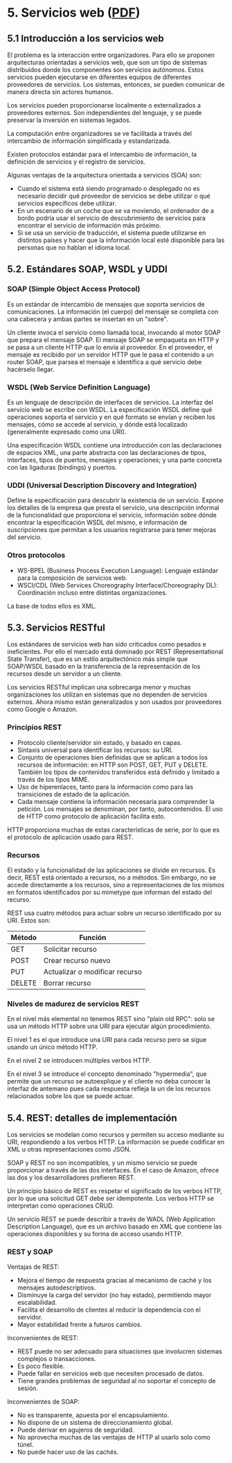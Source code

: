 # 5. Servicios web ([PDF](originales/5-serviciosWeb.pdf))
## 5.1 Introducción a los servicios web
El problema es la interacción entre organizadores. Para ello se proponen arquitecturas orientadas a servicios web, que son un tipo de sistemas distribuidos donde los componentes son servicios autónomos. Estos servicios pueden ejecutarse en diferentes equipos de diferentes proveedores de servicios. Los sistemas, entonces, se pueden comunicar de manera directa sin actores humanos.

Los servicios pueden proporcionarse localmente o externalizados a proveedores externos. Son independientes del lenguaje, y se puede preservar la inversión en sistemas legados.

La computación entre organizadores se ve facilitada a través del intercambio de información simplificada y estandarizada.

Existen protocolos estándar para el intercambio de información, la definición de servicios y el registro de servicios.

Algunas ventajas de la arquitectura orientada a servicios (SOA) son:

- Cuando el sistema está siendo programado o desplegado no es necesario decidir qué proveedor de servicios se debe utilizar o qué servicios específicos debe utilizar.
- En un escenario de un coche que se va moviendo, el ordenador de a bordo podría usar el servicio de descubrimiento de servicios para encontrar el servicio de información más próximo.
- Si se usa un servicio de traducción, el sistema puede utilizarse en distintos países y hacer que la información local esté disponible para las personas que no hablan el idioma local.

## 5.2. Estándares SOAP, WSDL y UDDI
### SOAP (Simple Object Access Protocol)
Es un estándar de intercambio de mensajes que soporta servicios de comunicaciones. La información (el cuerpo) del mensaje se completa con una cabecera y ambas partes se insertan en un "sobre".

Un cliente invoca el servicio como llamada local, invocando al motor SOAP que prepara el mensaje SOAP. El mensaje SOAP se empaqueta en HTTP y se pasa a un cliente HTTP que lo envía al proveedor. En el proveedor, el mensaje es recibido por un servidor HTTP que le pasa el contenido a un router SOAP, que parsea el mensaje e identifica a qué servicio debe hacérselo llegar.

### WSDL (Web Service Definition Language)
Es un lenguaje de descripción de interfaces de servicios. La interfaz del servicio web se escribe con WSDL. La especificación WSDL define qué operaciones soporta el servicio y en qué formato se envían y reciben los mensajes, cómo se accede al servicio, y dónde está localizado (generalmente expresado como una URI).

Una especificación WSDL contiene una introducción con las declaraciones de espacios XML, una parte abstracta con las declaraciones de tipos, interfaces, tipos de puertos, mensajes y operaciones; y una parte concreta con las ligaduras (bindings) y puertos.

### UDDI (Universal Description Discovery and Integration)
Define la especificación para descubrir la existencia de un servicio. Expone los detalles de la empresa que presta el servicio, una descripción informal de la funcionalidad que proporciona el servicio, información sobre dónde encontrar la especificación WSDL del mismo, e información de suscripciones que permitan a los usuarios registrarse para tener mejoras del servicio.

### Otros protocolos
- WS-BPEL (Business Process Execution Language): Lenguaje estándar para la composición de servicios web.
- WSCI/CDL (Web Services Choreography Interface/Choreography DL): Coordinación incluso entre distintas organizaciones.

La base de todos ellos es XML.

## 5.3. Servicios RESTful
Los estándares de servicios web han sido criticados como pesados e ineficientes. Por ello el mercado está dominado por REST (Representational State Transfer), que es un estilo arquitectónico más simple que SOAP/WSDL basado en la transferencia de la representación de los recursos desde un servidor a un cliente.

Los servicios RESTful implican una sobrecarga menor y muchas organizaciones los utilizan en sistemas que no dependen de servicios externos. Ahora mismo están generalizados y son usados por proveedores como Google o Amazon.

### Principios REST
- Protocolo cliente/servidor sin estado, y basado en capas.
- Sintaxis universal para identificar los recursos: su URI.
- Conjunto de operaciones bien definidas que se aplican a todos los recursos de información: en HTTP son POST, GET, PUT y DELETE. También los tipos de contenidos transferidos está definido y limitado a través de los tipos MIME.
- Uso de hiperenlaces, tanto para la información como para las transiciones de estado de la aplicación.
- Cada mensaje contiene la información necesaria para comprender la petición. Los mensajes se denominan, por tanto, autocontenidos. El uso de HTTP como protocolo de aplicación facilita esto.

HTTP proporciona muchas de estas características de serie, por lo que es el protocolo de aplicación usado para REST.

### Recursos
El estado y la funcionalidad de las aplicaciones se divide en recursos. Es decir, REST está orientado a recursos, no a métodos. Sin embargo, no se accede directamente a los recursos, sino a representaciones de los mismos en formatos identificados por su mimetype que informan del estado del recurso.

REST usa cuatro métodos para actuar sobre un recurso identificado por su URI. Estos son:

Método 	| Función
-------	|---------
GET	| Solicitar recurso
POST	| Crear recurso nuevo
PUT	| Actualizar o modificar recurso
DELETE	| Borrar recurso

### Niveles de madurez de servicios REST
En el nivel más elemental no tenemos REST sino "plain old RPC": solo se usa un método HTTP sobre una URI para ejecutar algún procedimiento.

El nivel 1 es el que introduce una URI para cada recurso pero se sigue usando un único método HTTP.

En el nivel 2 se introducen múltiples verbos HTTP.

En el nivel 3 se introduce el concepto denominado "hypermedia", que permite que un recurso se autoexplique y el cliente no deba conocer la interfaz de antemano pues cada respuesta refleja la uri de los recursos relacionados sobre los que se puede actuar.

## 5.4. REST: detalles de implementación
Los servicios se modelan como recursos y permiten su acceso mediante su URI, respondiendo a los verbos HTTP. La información se puede codificar en XML u otras representaciones como JSON.

SOAP y REST no son incompatibles, y un mismo servicio se puede proporcionar a través de las dos interfaces. En el caso de Amazon, ofrece las dos y los desarrolladores prefieren REST.

Un principio básico de REST es respetar el significado de los verbos HTTP, por lo que una solicitud GET debe ser idempotente. Los verbos HTTP se interpretan como operaciones CRUD.

Un servicio REST se puede describir a través de WADL (Web Application Description Language), que es un archivo basado en XML que contiene las operaciones disponibles y su forma de acceso usando HTTP.

### REST y SOAP

Ventajas de REST:

- Mejora el tiempo de respuesta gracias al mecanismo de caché y los mensajes autodescriptivos.
- Disminuye la carga del servidor (no hay estado), permitiendo mayor escalabilidad.
- Facilita el desarrollo de clientes al reducir la dependencia con el servidor.
- Mayor estabilidad frente a futuros cambios.

Inconvenientes de REST:

- REST puede no ser adecuado para situaciones que involucren sistemas complejos o transacciones.
- Es poco flexible.
- Puede fallar en servicios web que necesiten procesado de datos.
- Tiene grandes problemas de seguridad al no soportar el concepto de sesión.

Inconvenientes de SOAP:

- No es transparente, apuesta por el encapsulamiento.
- No dispone de un sistema de direccionamiento global.
- Puede derivar en agujeros de seguridad.
- No aprovecha muchas de las ventajas de HTTP al usarlo solo como túnel.
- No puede hacer uso de las cachés.
